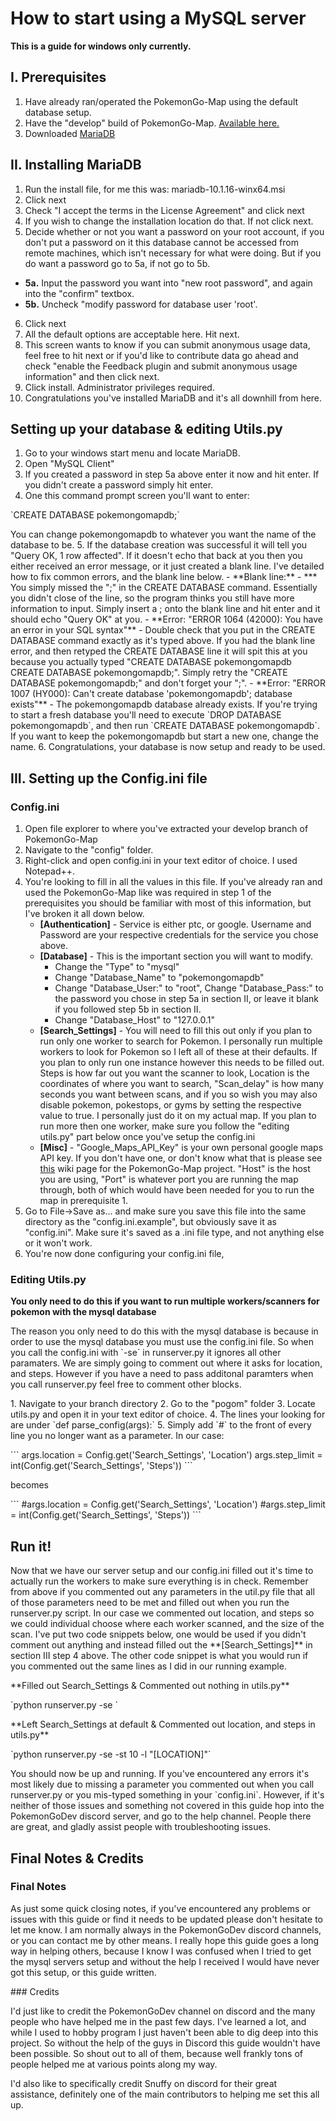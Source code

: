 # How to start using a MySQL server
**This is a guide for windows only currently.**

## I. Prerequisites 
1. Have already ran/operated the PokemonGo-Map using the default database setup. 
2. Have the "develop" build of PokemonGo-Map. [Available here.](https://github.com/AHAAAAAAA/PokemonGo-Map/archive/develop.zip)
3. Downloaded [MariaDB](https://downloads.mariadb.org/)

## II. Installing MariaDB
1. Run the install file, for me this was: mariadb-10.1.16-winx64.msi
2. Click next
3. Check "I accept the terms in the License Agreement" and click next
4. If you wish to change the installation location do that. If not click next.
5. Decide whether or not you want a password on your root account, if you don't put a password on it this database cannot be accessed from remote machines, which isn't necessary for what were doing. But if you do want a password go to 5a, if not go to 5b.
  - **5a.** Input the password you want into "new root password", and again into the "confirm" textbox. 
  - **5b.** Uncheck "modify password for database user 'root'.
6. Click next
7. All the default options are acceptable here. Hit next.
8. This screen wants to know if you can submit anonymous usage data, feel free to hit next or if you'd like to contribute data go ahead and check "enable the Feedback plugin and submit anonymous usage information" and then click next.
9. Click install. Administrator privileges required. 
10. Congratulations you've installed MariaDB and it's all downhill from here. 

## Setting up your database & editing Utils.py
1. Go to your windows start menu and locate MariaDB.
2. Open "MySQL Client"
3. If you created a password in step 5a above enter it now and hit enter. If you didn't create a password simply hit enter.
4. One this command prompt screen you'll want to enter: 
 <p>`CREATE DATABASE pokemongomapdb;`</p>
    You can change pokemongomapdb to whatever you want the name of the database to be.
5. If the database creation was successful it will tell you "Query OK, 1 row affected". If it doesn't echo that back at you then you either received an error message, or it just created a blank line. I've detailed how to fix common errors, and the blank line below.
    - **Blank line:** - 
***
You simply missed the ";" in the CREATE DATABASE command. Essentially you didn't close of the line, so the program thinks you still have more information to input. Simply insert a ; onto the blank line and hit enter and it should echo "Query OK" at you. 
    - **Error: "ERROR 1064 (42000): You have an error in your SQL syntax"** - Double check that you put in the CREATE DATABASE command exactly as it's typed above. If you had the blank line error, and then retyped the CREATE DATABASE line it will spit this at you because you actually typed "CREATE DATABASE pokemongomapdb CREATE DATABASE pokemongomapdb;". Simply retry the "CREATE DATABASE pokemongomapdb;" and don't forget your ";".
    - **Error: "ERROR 1007 (HY000): Can't create database 'pokemongomapdb'; database exists"** - The pokemongomapdb database already exists. 
If you're trying to start a fresh database you'll need to execute `DROP DATABASE pokemongomapdb`, and then run `CREATE DATABASE pokemongomapdb`. If you want to keep the pokemongomapdb but start a new one, change the name. 
6. Congratulations, your database is now setup and ready to be used. 

## III. Setting up the Config.ini file
### Config.ini
1. Open file explorer to where you've extracted your develop branch of PokemonGo-Map
2. Navigate to the "config" folder.
3. Right-click and open config.ini in your text editor of choice. I used Notepad++.
4. You're looking to fill in all the values in this file. If you've already ran and used the PokemonGo-Map like was required in step 1 of the prerequisites you should be familiar with most of this information, but I've broken it all down below.
    - **[Authentication]** - Service is either ptc, or google. Username and Password are your respective credentials for the service you chose above.
    - **[Database]** - This is the important section you will want to modify. 
        - Change the "Type" to "mysql" 
        - Change "Database_Name" to "pokemongomapdb"
        - Change "Database_User:" to "root", Change "Database_Pass:" to the password you chose in step 5a in section II, or leave it blank if you followed step 5b in section II.
        - Change "Database_Host" to "127.0.0.1"
    - **[Search_Settings]** - You will need to fill this out only if you plan to run only one worker to search for Pokemon. I personally run multiple workers to look for Pokemon so I left all of these at their defaults. If you plan to only run one instance however this needs to be filled out. Steps is how far out you want the scanner to look, Location is the coordinates of where you want to search, "Scan_delay" is how many seconds you want between scans, and if you so wish you may also disable pokemon, pokestops, or gyms by setting the respective value to true. I personally just do it on my actual map. If you plan to run more then one worker, make sure you follow the "editing utils.py" part below once you've setup the config.ini 
    - **[Misc]** - "Google_Maps_API_Key" is your own personal google maps API key. If you don't have one, or don't know what that is please see [this](https://github.com/AHAAAAAAA/PokemonGo-Map/wiki/Google-Maps-API:-a-brief-guide-to-your-own-key) wiki page for the PokemonGo-Map project. "Host" is the host you are using, "Port" is whatever port you are running the map through, both of which would have been needed for you to run the map in prerequisite 1. 
5. Go to File->Save as... and make sure you save this file into the same directory as the "config.ini.example", but obviously save it as "config.ini". Make sure it's saved as a .ini file type, and not anything else or it won't work. 
6. You're now done configuring your config.ini file, 

### Editing Utils.py
**You only need to do this if you want to run multiple workers/scanners for pokemon with the mysql database**
<p>The reason you only need to do this with the mysql database is because in order to use the mysql database you must use the config.ini file. So when you call the config.ini with `-se` in runserver.py it ignores all other paramaters. We are simply going to comment out where it asks for location, and steps. However if you have a need to pass additonal paramters when you call runserver.py feel free to comment other blocks. </p>
1. Navigate to your branch directory
2. Go to the "pogom" folder
3. Locate utils.py and open it in your text editor of choice. 
4. The lines your looking for are under `def parse_config(args):` 
5. Simply add `#` to the front of every line you no longer want as a parameter. In our case: <p></p>
```
    args.location = Config.get('Search_Settings', 'Location')
    args.step_limit = int(Config.get('Search_Settings', 'Steps'))
```
<p>becomes </p>
```
    #args.location = Config.get('Search_Settings', 'Location')
    #args.step_limit = int(Config.get('Search_Settings', 'Steps'))
```

## Run it!
<p>Now that we have our server setup and our config.ini filled out it's time to actually run the workers to make sure everything is in check. Remember from above if you commented out any parameters in the util.py file that all of those parameters need to be met and filled out when you run the runserver.py script. In our case we commented out location, and steps so we could individual choose where each worker scanned, and the size of the scan. I've put two code snippets below, one would be used if you didn't comment out anything and instead filled out the **[Search_Settings]** in section III step 4 above. The other code snippet is what you would run if you commented out the same lines as I did in our running example.</p>
**Filled out Search_Settings & Commented out nothing in utils.py**<p></p>
`python runserver.py -se `
<p> </p>
**Left Search_Settings at default & Commented out location, and steps in utils.py**
<p> </p>
`python runserver.py -se -st 10 -l "[LOCATION]"`
<p>You should now be up and running. If you've encountered any errors it's most likely due to missing a parameter you commented out when you call runserver.py or you mis-typed something in your `config.ini`. However, if it's neither of those issues and something not covered in this guide hop into the PokemonGoDev discord server, and go to the help channel. People there are great, and gladly assist people with troubleshooting issues.</p>

## Final Notes & Credits
### Final Notes
<p>As just some quick closing notes, if you've encountered any problems or issues with this guide or find it needs to be updated please don't hesitate to let me know. I am normally always in the PokemonGoDev discord channels, or you can contact me by other means. I really hope this guide goes a long way in helping others, because I know I was confused when I tried to get the mysql servers setup and without the help I received I would have never got this setup, or this guide written.</p>
### Credits
<p>I'd just like to credit the PokemonGoDev channel on discord and the many people who have helped me in the past few days. I've learned a lot, and while I used to hobby program I just haven't been able to dig deep into this project. So without the help of the guys in Discord this guide wouldn't have been possible. So shout out to all of them, because well frankly tons of people helped me at various points along my way. </p>
<p>I'd also like to specifically credit Snuffy on discord for their great assistance, definitely one of the main contributors to helping me set this all up.</p>
